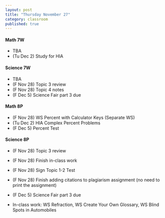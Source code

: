 ```yaml
---
layout: post
title: "Thursday November 27"
category: classroom
published: true
---
```


#### Math 7W
* TBA
* (Tu Dec 2) Study for HIA

#### Science 7W
* TBA
* (F Nov 28) Topic 3 review
* (F Nov 28) Topic 4 notes
* (F Dec 5) Science Fair part 3 due

#### Math 8P
* (F Nov 28) WS Percent with Calculator Keys (Separate WS)
* (Tu Dec 2) HIA Complex Percent Problems
* (F Dec 5) Percent Test

#### Science 8P
* (F Nov 28) Topic 3 review
* (F Nov 28) Finish in-class work
* (F Nov 28) Sign Topic 1-2 Test
* (F Nov 28) Finish adding citations to plagiarism assignment (no need to print the assignment)
* (F Dec 5) Science Fair part 3 due

* In-class work: WS Refraction, WS Create Your Own Glossary, WS Blind Spots in Automobiles
